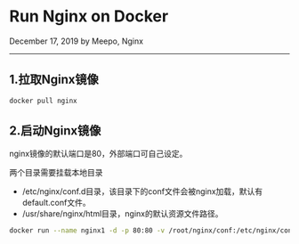 # Run Nginx on Docker

December 17, 2019 by Meepo, Nginx

---

## 1.拉取Nginx镜像

```bash
docker pull nginx
```

## 2.启动Nginx镜像

nginx镜像的默认端口是80，外部端口可自己设定。

两个目录需要挂载本地目录

+ /etc/nginx/conf.d目录，该目录下的conf文件会被nginx加载，默认有default.conf文件。
+ /usr/share/nginx/html目录，nginx的默认资源文件路径。

```bash
docker run --name nginx1 -d -p 80:80 -v /root/nginx/conf:/etc/nginx/conf.d -v /root/nginx/html:/usr/share/nginx/html nginx
```
